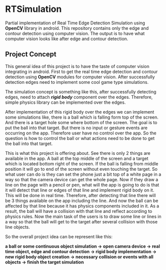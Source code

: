 # RTSimulation

Partial implementation of Real Time Edge Detection Simulation using **OpenCV**
library in android. This repository contains only the edge and contour detection
using computer vision. The output is to have what computer vision looks like
after edge and contour detection.

## Project Concept

This general idea of this project is to have the taste of computer vision integrating
in android. First to get the real time edge detection and contour detection
using **OpenCV** modules for computer vision. After successfully detection edges
need to implement some cool game type simulations.

The simulation concept is something like this, after successfully detecting edges,
need to attach ***rigid body*** component over the edges. Therefore, simple physics library
can be implemented over the edges.

After implementation of this rigid body over the edges we can implement some
simulations like, there is a ball which is falling form top of the screen. And
there is a target hole some where bottom of the screen. The goal is to put the
ball into that target. But there is no input or gesture events are occurring on
the app. Therefore user have no control over the app. So the question is how to
control the ball or what actions need to be done to get the ball into that target.

This is what this project is offering about. See there is only 2 things are available
in the app. A ball at the top middle of the screen and a target which is located bottom right
of the screen. If the ball is falling from middle position it will go to end of the screen
without even touching the target. So what user can do is they can set the phone
just a bit top of a white page in a way so that the camera device can get the whole page.
Now if they draw a line on the page with a pencil or pen, what will the app is going
to do is that it will detect that line or edges of that line and implement rigid body
on it. This will be done in real time. Therefore, after detecting that line there
will be 3 things available on the app including the line. And now the ball can be
affected by that line because it has physics components included in it. As a
result, the ball will have a collision with that line and reflect according to physics
rules. Now the main task of the users is to draw some line or lines in a way so
that the ball will get to the target after several collision with those line objects.

So the overall project idea can be represent like this:

**a ball or some continuous object simulation -> open camera device -> real time
object, edge and contour detection -> rigid body implementation -> new rigid body
object creation -> necessary collision or events with all objects -> finish
the target simulation**
